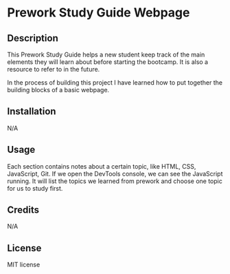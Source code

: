 # Prework Study Guide Webpage

## Description

This Prework Study Guide helps a new student keep track of the main elements 
they will learn about before starting the bootcamp.
It is also a resource to refer to in the future.

In the process of building this project I have learned how to put together
the building blocks of a basic webpage.

## Installation

N/A

## Usage

Each section contains notes about a certain topic, like HTML, CSS, JavaScript, Git. 
If we open the DevTools console, we can see the JavaScript running. 
It will list the topics we learned from prework and choose one topic for us to study first.

## Credits

N/A

## License

MIT license
